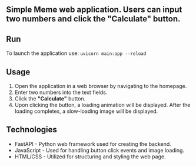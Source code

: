 ## Simple Meme web application. Users can input two numbers and click the "Calculate" button.

## Run
To launch the application use:
`uvicorn main:app --reload` 

## Usage
1. Open the application in a web browser by navigating to the homepage.
2. Enter two numbers into the text fields.
3. Click the **"Calculate"** button.
4. Upon clicking the button, a loading animation will be displayed. After the loading completes, a slow-loading image will be displayed.

## Technologies

- FastAPI - Python web framework used for creating the backend.
- JavaScript - Used for handling button click events and image loading.
- HTML/CSS - Utilized for structuring and styling the web page.
